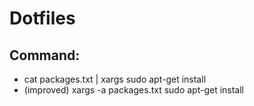 # Dotfiles

## Command:
- cat packages.txt | xargs sudo apt-get install
- (improved) xargs -a packages.txt sudo apt-get install 
